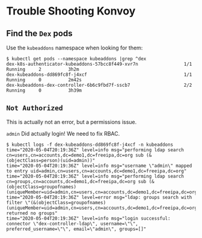 # Trouble Shooting Konvoy

## Find the `Dex` pods

Use the `kubeaddons` namespace when looking for them:

```shell
$ kubectl get pods --namespace kubeaddons |grep ^dex
dex-k8s-authenticator-kubeaddons-57bcc8f449-xvr7n                 1/1     Running     2          3h2m
dex-kubeaddons-dd869fc8f-j4xcf                                    1/1     Running     0          2m42s
dex-kubeaddons-dex-controller-6b6c9fbd7f-sscb7                    2/2     Running     0          3h39m
```

## `Not Authorized`

This is actually not an error, but a permissions issue.

`admin` Did actually login! We need to fix RBAC.

```
$ kubectl logs -f dex-kubeaddons-dd869fc8f-j4xcf -n kubeaddons
time="2020-05-04T20:19:36Z" level=info msg="performing ldap search cn=users,cn=accounts,dc=demo1,dc=freeipa,dc=org sub (&(objectClass=person)(uid=admin))"
time="2020-05-04T20:19:36Z" level=info msg="username \"admin\" mapped to entry uid=admin,cn=users,cn=accounts,dc=demo1,dc=freeipa,dc=org"
time="2020-05-04T20:19:36Z" level=info msg="performing ldap search cn=groups,cn=accounts,dc=demo1,dc=freeipa,dc=org sub (&(objectClass=groupofnames)(uniqueMember=uid=admin,cn=users,cn=accounts,dc=demo1,dc=freeipa,dc=org))"
time="2020-05-04T20:19:36Z" level=error msg="ldap: groups search with filter \"(&(objectClass=groupofnames)(uniqueMember=uid=admin,cn=users,cn=accounts,dc=demo1,dc=freeipa,dc=org))\" returned no groups"
time="2020-05-04T20:19:36Z" level=info msg="login successful: connector \"dex-controller-ldap\", username=\"\", preferred_username=\"\", email=\"admin\", groups=[]"
```
